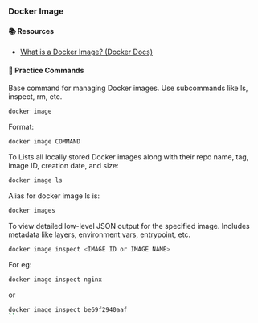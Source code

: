 ### Docker Image

#### 📚 Resources  
- [What is a Docker Image? (Docker Docs)](https://docs.docker.com/get-started/docker-concepts/the-basics/what-is-an-image/)

#### 🧪 Practice Commands

Base command for managing Docker images. Use subcommands like ls, inspect, rm, etc.
```bash
docker image
```
Format: 
```bash
docker image COMMAND
```
To Lists all locally stored Docker images along with their repo name, tag, image ID, creation date, and size:
```bash
docker image ls
```
Alias for docker image ls is: 
```bash
docker images
```
To view detailed low-level JSON output for the specified image. Includes metadata like layers, environment vars, entrypoint, etc.
```bash
docker image inspect <IMAGE ID or IMAGE NAME>
```
For eg:
```bash
docker image inspect nginx
```
or
```bash
docker image inspect be69f2940aaf
``


